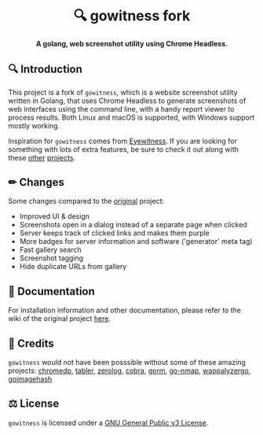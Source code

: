 <h1 align="center">
  🔍 gowitness fork
</h1>

<h4 align="center">A golang, web screenshot utility using Chrome Headless.</h4>

## 🔍 Introduction
This project is a fork of `gowitness`, which is a website screenshot utility written in Golang, that uses Chrome Headless to generate screenshots of web interfaces using the command line, with a handy report viewer to process results. Both Linux and macOS is supported, with Windows support mostly working.

Inspiration for `gowitness` comes from [Eyewitness](https://github.com/ChrisTruncer/EyeWitness). If you are looking for something with lots of extra features, be sure to check it out along with these [other](https://github.com/afxdub/http-screenshot-html) [projects](https://github.com/breenmachine/httpscreenshot).

## ✏ Changes
Some changes compared to the [original](https://github.com/sensepost/gowitness) project:
- Improved UI & design
- Screenshots open in a dialog instead of a separate page when clicked
- Server keeps track of clicked links and makes them purple
- More badges for server information and software ('generator' meta tag)
- Fast gallery search
- Screenshot tagging
- Hide duplicate URLs from gallery

## 📃 Documentation
For installation information and other documentation, please refer to the wiki of the original project [here](https://github.com/sensepost/gowitness/wiki).

## 🔗 Credits
`gowitness` would not have been posssible without some of these amazing projects: [chromedp](https://github.com/chromedp/chromedp), [tabler](https://github.com/tabler/tabler), [zerolog](https://github.com/rs/zerolog), [cobra](https://github.com/spf13/cobra), [gorm](https://github.com/go-gorm/gorm), [go-nmap](https://github.com/lair-framework/go-nmap), [wappalyzergo](https://github.com/projectdiscovery/wappalyzergo), [goimagehash](https://github.com/corona10/goimagehash)

## ⚖ License
`gowitness` is licensed under a [GNU General Public v3 License](https://www.gnu.org/licenses/gpl-3.0.en.html).
